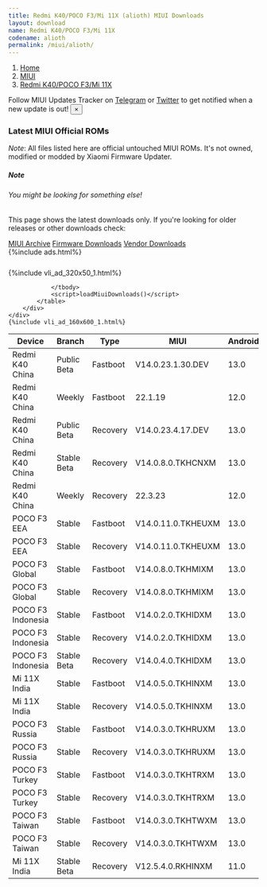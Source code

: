 ```yaml
---
title: Redmi K40/POCO F3/Mi 11X (alioth) MIUI Downloads
layout: download
name: Redmi K40/POCO F3/Mi 11X
codename: alioth
permalink: /miui/alioth/
---
```

<nav aria-label="breadcrumb">
    <ol class="breadcrumb">
        <li class="breadcrumb-item"><a href="/">Home</a></li>
        <li class="breadcrumb-item"><a href="/miui/">MIUI</a></li>
        <li class="breadcrumb-item active" aria-current="page"><a href="/miui/alioth/">Redmi K40/POCO F3/Mi 11X</a></li>
    </ol>
</nav>
<div class="alert alert-primary alert-dismissible fade show" role="alert">
    Follow MIUI Updates Tracker on <a href="https://t.me/MIUIUpdatesTracker" class="alert-link">Telegram</a>
     or <a href="https://twitter.com/MiFwUpdater" class="alert-link">Twitter</a> to get notified when a new update is out!
    <button type="button" class="close" data-dismiss="alert" aria-label="Close">
        <span aria-hidden="true">&times;</span>
    </button>
</div>

### Latest MIUI Official ROMs
*Note*: All files listed here are official untouched MIUI ROMs. It's not owned, modified or modded by Xiaomi Firmware Updater.
<div class="card">
  <div class="card-body">
    <h5 class="card-title">Note</h5>
    <h6 class="card-subtitle mb-2 text-muted">You might be looking for something else!</h6>
    <p class="card-text">This page shows the latest downloads only.
     If you're looking for older releases or other downloads check:</p>
    <a href="/archive/miui/alioth/" class="card-link">MIUI Archive</a>
    <a href="/firmware/alioth/" class="card-link">Firmware Downloads</a>
    <a href="/vendor/alioth/" class="card-link">Vendor Downloads</a>
  </div>
</div>
{%include ads.html%}
<div class="row justify-content-center">
    <div class="col-10">
        <div class="table-responsive-md" style="margin-top: 25px;">
            {%include vli_ad_320x50_1.html%}
            <table id="miui" class="display dt-responsive nowrap compact table table-striped table-hover table-sm">
                <thead class="thead-dark">
                    <tr>
                        <th data-ref="device">Device</th>
                        <th data-ref="branch">Branch</th>
                        <th data-ref="type">Type</th>
                        <th data-ref="miui">MIUI</th>
                        <th data-ref="android">Android</th>
                        <th data-ref="size">Size</th>
                        <th data-ref="size">Date</th>
                        <th data-ref="link">Link</th>
                    </tr>
                </thead>
                <tbody>
                <tr><td>Redmi K40 China</td><td>Public Beta</td><td>Fastboot</td><td>V14.0.23.1.30.DEV</td><td>13.0</td><td>6.2 GB</td><td>2023-01-31</td><td><a href="/miui/alioth/public beta/V14.0.23.1.30.DEV/">Download</a></td></tr>
<tr><td>Redmi K40 China</td><td>Weekly</td><td>Fastboot</td><td>22.1.19</td><td>12.0</td><td>5.9 GB</td><td>2022-01-19</td><td><a href="/miui/alioth/weekly/22.1.19/">Download</a></td></tr>
<tr><td>Redmi K40 China</td><td>Public Beta</td><td>Recovery</td><td>V14.0.23.4.17.DEV</td><td>13.0</td><td>4.1 GB</td><td>2023-04-21</td><td><a href="/miui/alioth/public beta/V14.0.23.4.17.DEV/">Download</a></td></tr>
<tr><td>Redmi K40 China</td><td>Stable Beta</td><td>Recovery</td><td>V14.0.8.0.TKHCNXM</td><td>13.0</td><td>4.2 GB</td><td>2023-10-18</td><td><a href="/miui/alioth/stable beta/V14.0.8.0.TKHCNXM/">Download</a></td></tr>
<tr><td>Redmi K40 China</td><td>Weekly</td><td>Recovery</td><td>22.3.23</td><td>12.0</td><td>4.6 GB</td><td>2022-03-24</td><td><a href="/miui/alioth/weekly/22.3.23/">Download</a></td></tr>
<tr><td>POCO F3 EEA</td><td>Stable</td><td>Fastboot</td><td>V14.0.11.0.TKHEUXM</td><td>13.0</td><td>5.6 GB</td><td>2023-12-25</td><td><a href="/miui/alioth/stable/V14.0.11.0.TKHEUXM/">Download</a></td></tr>
<tr><td>POCO F3 EEA</td><td>Stable</td><td>Recovery</td><td>V14.0.11.0.TKHEUXM</td><td>13.0</td><td>4.0 GB</td><td>2024-01-17</td><td><a href="/miui/alioth/stable/V14.0.11.0.TKHEUXM/">Download</a></td></tr>
<tr><td>POCO F3 Global</td><td>Stable</td><td>Fastboot</td><td>V14.0.8.0.TKHMIXM</td><td>13.0</td><td>5.8 GB</td><td>2023-09-04</td><td><a href="/miui/alioth/stable/V14.0.8.0.TKHMIXM/">Download</a></td></tr>
<tr><td>POCO F3 Global</td><td>Stable</td><td>Recovery</td><td>V14.0.8.0.TKHMIXM</td><td>13.0</td><td>4.0 GB</td><td>2023-09-19</td><td><a href="/miui/alioth/stable/V14.0.8.0.TKHMIXM/">Download</a></td></tr>
<tr><td>POCO F3 Indonesia</td><td>Stable</td><td>Fastboot</td><td>V14.0.2.0.TKHIDXM</td><td>13.0</td><td>5.4 GB</td><td>2023-03-15</td><td><a href="/miui/alioth/stable/V14.0.2.0.TKHIDXM/">Download</a></td></tr>
<tr><td>POCO F3 Indonesia</td><td>Stable</td><td>Recovery</td><td>V14.0.2.0.TKHIDXM</td><td>13.0</td><td>3.9 GB</td><td>2023-03-22</td><td><a href="/miui/alioth/stable/V14.0.2.0.TKHIDXM/">Download</a></td></tr>
<tr><td>POCO F3 Indonesia</td><td>Stable Beta</td><td>Recovery</td><td>V14.0.4.0.TKHIDXM</td><td>13.0</td><td>4.0 GB</td><td>2023-10-07</td><td><a href="/miui/alioth/stable beta/V14.0.4.0.TKHIDXM/">Download</a></td></tr>
<tr><td>Mi 11X India</td><td>Stable</td><td>Fastboot</td><td>V14.0.5.0.TKHINXM</td><td>13.0</td><td>4.8 GB</td><td>2023-11-06</td><td><a href="/miui/alioth/stable/V14.0.5.0.TKHINXM/">Download</a></td></tr>
<tr><td>Mi 11X India</td><td>Stable</td><td>Recovery</td><td>V14.0.5.0.TKHINXM</td><td>13.0</td><td>3.9 GB</td><td>2023-11-15</td><td><a href="/miui/alioth/stable/V14.0.5.0.TKHINXM/">Download</a></td></tr>
<tr><td>POCO F3 Russia</td><td>Stable</td><td>Fastboot</td><td>V14.0.3.0.TKHRUXM</td><td>13.0</td><td>5.5 GB</td><td>2023-09-04</td><td><a href="/miui/alioth/stable/V14.0.3.0.TKHRUXM/">Download</a></td></tr>
<tr><td>POCO F3 Russia</td><td>Stable</td><td>Recovery</td><td>V14.0.3.0.TKHRUXM</td><td>13.0</td><td>4.0 GB</td><td>2023-09-15</td><td><a href="/miui/alioth/stable/V14.0.3.0.TKHRUXM/">Download</a></td></tr>
<tr><td>POCO F3 Turkey</td><td>Stable</td><td>Fastboot</td><td>V14.0.3.0.TKHTRXM</td><td>13.0</td><td>5.4 GB</td><td>2023-09-25</td><td><a href="/miui/alioth/stable/V14.0.3.0.TKHTRXM/">Download</a></td></tr>
<tr><td>POCO F3 Turkey</td><td>Stable</td><td>Recovery</td><td>V14.0.3.0.TKHTRXM</td><td>13.0</td><td>4.0 GB</td><td>2023-10-08</td><td><a href="/miui/alioth/stable/V14.0.3.0.TKHTRXM/">Download</a></td></tr>
<tr><td>POCO F3 Taiwan</td><td>Stable</td><td>Fastboot</td><td>V14.0.3.0.TKHTWXM</td><td>13.0</td><td>5.0 GB</td><td>2023-09-19</td><td><a href="/miui/alioth/stable/V14.0.3.0.TKHTWXM/">Download</a></td></tr>
<tr><td>POCO F3 Taiwan</td><td>Stable</td><td>Recovery</td><td>V14.0.3.0.TKHTWXM</td><td>13.0</td><td>3.9 GB</td><td>2023-12-05</td><td><a href="/miui/alioth/stable/V14.0.3.0.TKHTWXM/">Download</a></td></tr>
<tr><td>Mi 11X India</td><td>Stable Beta</td><td>Recovery</td><td>V12.5.4.0.RKHINXM</td><td>11.0</td><td>3.1 GB</td><td>2021-09-13</td><td><a href="/miui/alioth/stable beta/V12.5.4.0.RKHINXM/">Download</a></td></tr>

                </tbody>
                <script>loadMiuiDownloads()</script>
            </table>
        </div>
    </div>
    {%include vli_ad_160x600_1.html%}
</div>
